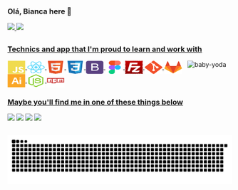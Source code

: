 ### Olá, Bianca here 🖖

 <div>
  <a href="https://github.com/biancaramalho">
  <img height="180em" src="https://github-readme-stats.vercel.app/api?username=biancaramalho&show_icons=true&theme=radical&include_all_commits=true&count_private=true"/>
  <img height="180em" src="https://github-readme-stats.vercel.app/api/top-langs/?username=biancaramalho&layout=compact&langs_count=7&theme=radical"/>
</div>
  
##
  
### Technics and app that I'm proud to learn and work with
  
<div>
   <img align="right" alt="baby-yoda" width="100" src="https://media0.giphy.com/media/YlelxJDGr98GXGi1yl/giphy.gif?cid=ecf05e47m5wrhbx59sauygnjg5obyrucsw7guupskjeygpp7&rid=giphy.gif&ct=g">
  <img align="center" alt="js" height="30" width="40" src="https://raw.githubusercontent.com/devicons/devicon/master/icons/javascript/javascript-plain.svg">
  <img align="center" alt="react" height="30" width="40" src="https://raw.githubusercontent.com/devicons/devicon/master/icons/react/react-original.svg">
  <img align="center" alt="HTML" height="30" width="40" src="https://raw.githubusercontent.com/devicons/devicon/master/icons/html5/html5-original.svg">
  <img align="center" alt="CSS" height="30" width="40" src="https://raw.githubusercontent.com/devicons/devicon/master/icons/css3/css3-original.svg">
  <img align="center" alt="Bootstrap" height="30" width="40" src="https://raw.githubusercontent.com/devicons/devicon/master/icons/bootstrap/bootstrap-plain.svg">
  <img align="center" alt="figma" height="30" width="40" src="https://raw.githubusercontent.com/devicons/devicon/master/icons/figma/figma-original.svg">
  <img align="center" alt="Filezilla" height="30" width="40" src="https://raw.githubusercontent.com/devicons/devicon/master/icons/filezilla/filezilla-plain.svg">
  <img align="center" alt="git" height="30" width="40" src="https://raw.githubusercontent.com/devicons/devicon/master/icons/git/git-original.svg">
  <img align="center" alt="gitlab" height="30" width="40" src="https://raw.githubusercontent.com/devicons/devicon/master/icons/gitlab/gitlab-original.svg">
  <img align="center" alt="illustrator" height="30" width="40" src="https://raw.githubusercontent.com/devicons/devicon/master/icons/illustrator/illustrator-plain.svg">
   <img align="center" alt="nodejs" height="30" width="40" src="https://raw.githubusercontent.com/devicons/devicon/master/icons/nodejs/nodejs-plain.svg">
   <img align="center" alt="npm" height="30" width="40" src="https://raw.githubusercontent.com/devicons/devicon/master/icons/npm/npm-original-wordmark.svg">
</div>
  
### Maybe you'll find me in one of these things below
  
<div>
  <a href="https://instagram.com/biancaenrose" target="_blank"><img src="https://img.shields.io/badge/-Instagram-%23E4405F?style=for-the-badge&logo=instagram&logoColor=white" target="_blank"></a>
 	<a href="https://www.twitch.tv/biancaenrose" target="_blank"><img src="https://img.shields.io/badge/Twitch-9146FF?style=for-the-badge&logo=twitch&logoColor=white" target="_blank"></a>
  <a href = "mailto:b.ramalho@hotmail.com"><img src="https://img.shields.io/badge/-Gmail-%23333?style=for-the-badge&logo=gmail&logoColor=white" target="_blank"></a>
  <a href="https://www.linkedin.com/in/ramalhobianca/" target="_blank"><img src="https://img.shields.io/badge/-LinkedIn-%230077B5?style=for-the-badge&logo=linkedin&logoColor=white" target="_blank"></a> 
</div>
  
##
![Snake animation](https://github.com/biancaramalho/biancaramalho/blob/output/github-contribution-grid-snake.svg)
